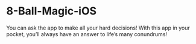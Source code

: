 # 8-Ball-Magic-iOS

You can ask the app to make all your hard decisions! With this app in your pocket, you’ll always have an answer to life’s many conundrums!
